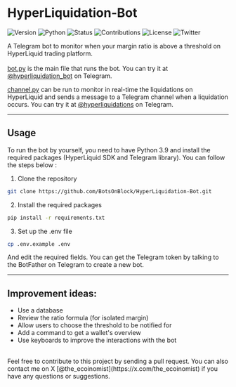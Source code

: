 # HyperLiquidation-Bot

![Version](https://img.shields.io/badge/version-1.0-darkgray) ![Python](https://img.shields.io/badge/python-3.9-blue) ![Status](https://img.shields.io/badge/status-active-brightgreen) ![Contributions](https://img.shields.io/badge/contributions-welcome-orange) ![License](https://img.shields.io/badge/license-GPLv3-green) ![Twitter](https://img.shields.io/badge/twitter-%40the%5Fecoinomist-blue)

A Telegram bot to monitor when your margin ratio is above a threshold on HyperLiquid trading platform.   
</br>
[bot.py](./bot.py) is the main file that runs the bot. You can try it at [@hyperliquidation_bot](https:///t.me/hyperliquidation_bot) on Telegram.   

[channel.py](./channel.py) can be run to monitor in real-time the liquidations on HyperLiquid and sends a message to a Telegram channel when a liquidation occurs. You can try it at [@hyperliquidations](https:///t.me/hyperliquidations) on Telegram.

---

## Usage

To run the bot by yourself, you need to have Python 3.9 and install the required packages (HyperLiquid SDK and Telegram library). You can follow the steps below :

1. Clone the repository

```bash
git clone https://github.com/BotsOnBlock/HyperLiquidation-Bot.git
```

2. Install the required packages

```bash
pip install -r requirements.txt
```

3. Set up the .env file

```bash
cp .env.example .env
```

And edit the required fields. You can get the Telegram token by talking to the BotFather on Telegram to create a new bot.

---

## Improvement ideas:

-   Use a database
-   Review the ratio formula (for isolated margin)
-   Allow users to choose the threshold to be notified for
-   Add a command to get a wallet's overview
-   Use keyboards to improve the interactions with the bot
</br>
Feel free to contribute to this project by sending a pull request.
You can also contact me on X [@the_ecoinomist](https://x.com/the_ecoinomist) if you have any questions or suggestions.

